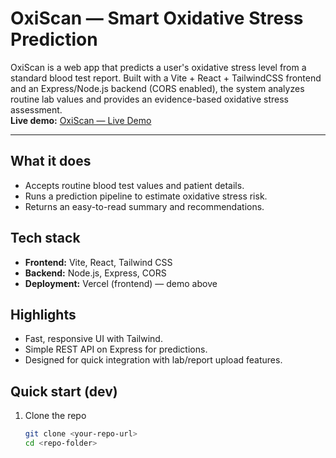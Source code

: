 # OxiScan — Smart Oxidative Stress Prediction

OxiScan is a web app that predicts a user's oxidative stress level from a standard blood test report. Built with a Vite + React + TailwindCSS frontend and an Express/Node.js backend (CORS enabled), the system analyzes routine lab values and provides an evidence-based oxidative stress assessment.  
**Live demo:** [OxiScan — Live Demo](https://oxiscan.vercel.app/)

---

## What it does
- Accepts routine blood test values and patient details.
- Runs a prediction pipeline to estimate oxidative stress risk.
- Returns an easy-to-read summary and recommendations.

## Tech stack
- **Frontend:** Vite, React, Tailwind CSS  
- **Backend:** Node.js, Express, CORS  
- **Deployment:** Vercel (frontend) — demo above

## Highlights
- Fast, responsive UI with Tailwind.
- Simple REST API on Express for predictions.
- Designed for quick integration with lab/report upload features.

## Quick start (dev)
1. Clone the repo  
   ```bash
   git clone <your-repo-url>
   cd <repo-folder>
